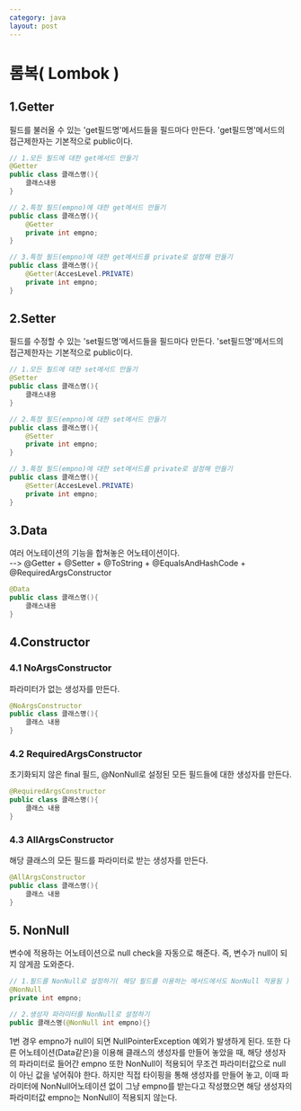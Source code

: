 ```yaml
---
category: java
layout: post
---
```


# 롬복( Lombok )
## 1.Getter
필드를 불러올 수 있는 'get필드명'메서드들을 필드마다 만든다. 'get필드명'메서드의 접근제한자는 기본적으로 public이다.

```java
// 1.모든 필드에 대한 get메서드 만들기
@Getter
public class 클래스명(){
    클래스내용
}

// 2.특정 필드(empno)에 대한 get메서드 만들기
public class 클래스명(){
    @Getter
    private int empno;
}

// 3.특정 필드(empno)에 대한 get메서드를 private로 설정해 만들기
public class 클래스명(){
    @Getter(AccesLevel.PRIVATE)
    private int empno;
}
```

## 2.Setter
필드를 수정할 수 있는 'set필드명'메서드들을 필드마다 만든다. 'set필드명'메서드의 접근제한자는 기본적으로 public이다.

```java
// 1.모든 필드에 대한 set메서드 만들기
@Setter
public class 클래스명(){
    클래스내용
}

// 2.특정 필드(empno)에 대한 set메서드 만들기
public class 클래스명(){
    @Setter
    private int empno;
}

// 3.특정 필드(empno)에 대한 set메서드를 private로 설정해 만들기
public class 클래스명(){
    @Setter(AccesLevel.PRIVATE)
    private int empno;
}
```

## 3.Data
여러 어노테이션의 기능을 합쳐놓은 어노테이션이다.      
--> @Getter + @Setter + @ToString + @EqualsAndHashCode + @RequiredArgsConstructor

```java
@Data
public class 클래스명(){
    클래스내용
}
```

## 4.Constructor
### 4.1 NoArgsConstructor
파라미터가 없는 생성자를 만든다.

```java
@NoArgsConstructor
public class 클래스명(){
    클래스 내용
}
```

### 4.2 RequiredArgsConstructor
초기화되지 않은 final 필드, @NonNull로 설정된 모든 필드들에 대한 생성자를 만든다.

```java
@RequiredArgsConstructor
public class 클래스명(){
    클래스 내용
}
```

### 4.3 AllArgsConstructor
해당 클래스의 모든 필드를 파라미터로 받는 생성자를 만든다.

```java
@AllArgsConstructor
public class 클래스명(){
    클래스 내용
}
```

## 5. NonNull
변수에 적용하는 어노테이션으로 null check을 자동으로 해준다. 즉, 변수가 null이 되지 않게끔 도와준다.

```java
// 1.필드를 NonNull로 설정하기( 해당 필드를 이용하는 메서드에서도 NonNull 적용됨 )
@NonNull
private int empno;

// 2.생성자 파라미터를 NonNull로 설정하기
public 클래스명(@NonNull int empno){}
```

 1번 경우 empno가 null이 되면 NullPointerException 예외가 발생하게 된다. 또한 다른 어노테이션(Data같은)을 이용해 클래스의 생성자를 만들어 놓았을 때, 해당 생성자의 파라미터로 들어간 empno 또한 NonNull이 적용되어 무조건 파라미터값으로 null이 아닌 값을 넣어줘야 한다. 하지만 직접 타이핑을 통해 생성자를 만들어 놓고, 이때 파라미터에 NonNull어노테이션 없이 그냥 empno를 받는다고 작성했으면 해당 생성자의 파라미터값 empno는 NonNull이 적용되지 않는다.